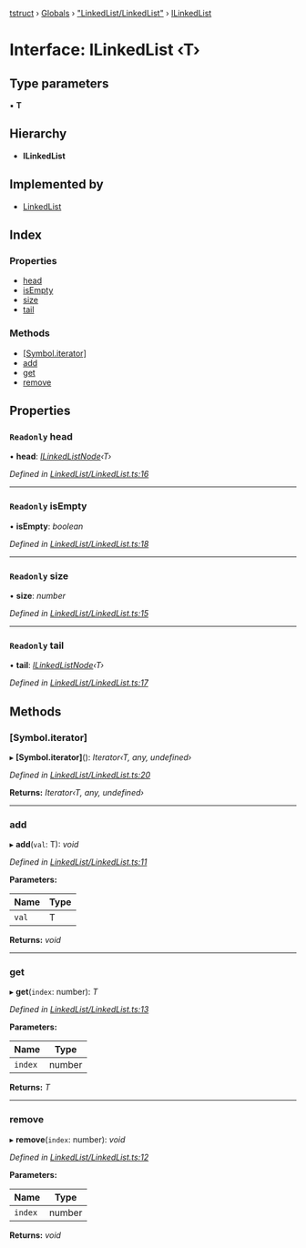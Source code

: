 [tstruct](../README.md) › [Globals](../globals.md) › ["LinkedList/LinkedList"](../modules/_linkedlist_linkedlist_.md) › [ILinkedList](_linkedlist_linkedlist_.ilinkedlist.md)

# Interface: ILinkedList ‹**T**›

## Type parameters

▪ **T**

## Hierarchy

* **ILinkedList**

## Implemented by

* [LinkedList](../classes/_linkedlist_linkedlist_.linkedlist.md)

## Index

### Properties

* [head](_linkedlist_linkedlist_.ilinkedlist.md#readonly-head)
* [isEmpty](_linkedlist_linkedlist_.ilinkedlist.md#readonly-isempty)
* [size](_linkedlist_linkedlist_.ilinkedlist.md#readonly-size)
* [tail](_linkedlist_linkedlist_.ilinkedlist.md#readonly-tail)

### Methods

* [[Symbol.iterator]](_linkedlist_linkedlist_.ilinkedlist.md#[symbol.iterator])
* [add](_linkedlist_linkedlist_.ilinkedlist.md#add)
* [get](_linkedlist_linkedlist_.ilinkedlist.md#get)
* [remove](_linkedlist_linkedlist_.ilinkedlist.md#remove)

## Properties

### `Readonly` head

• **head**: *[ILinkedListNode](../classes/_linkedlist_linkedlist_.ilinkedlistnode.md)‹T›*

*Defined in [LinkedList/LinkedList.ts:16](https://github.com/powerofsoul/tstruct/blob/722736b/src/LinkedList/LinkedList.ts#L16)*

___

### `Readonly` isEmpty

• **isEmpty**: *boolean*

*Defined in [LinkedList/LinkedList.ts:18](https://github.com/powerofsoul/tstruct/blob/722736b/src/LinkedList/LinkedList.ts#L18)*

___

### `Readonly` size

• **size**: *number*

*Defined in [LinkedList/LinkedList.ts:15](https://github.com/powerofsoul/tstruct/blob/722736b/src/LinkedList/LinkedList.ts#L15)*

___

### `Readonly` tail

• **tail**: *[ILinkedListNode](../classes/_linkedlist_linkedlist_.ilinkedlistnode.md)‹T›*

*Defined in [LinkedList/LinkedList.ts:17](https://github.com/powerofsoul/tstruct/blob/722736b/src/LinkedList/LinkedList.ts#L17)*

## Methods

###  [Symbol.iterator]

▸ **[Symbol.iterator]**(): *Iterator‹T, any, undefined›*

*Defined in [LinkedList/LinkedList.ts:20](https://github.com/powerofsoul/tstruct/blob/722736b/src/LinkedList/LinkedList.ts#L20)*

**Returns:** *Iterator‹T, any, undefined›*

___

###  add

▸ **add**(`val`: T): *void*

*Defined in [LinkedList/LinkedList.ts:11](https://github.com/powerofsoul/tstruct/blob/722736b/src/LinkedList/LinkedList.ts#L11)*

**Parameters:**

Name | Type |
------ | ------ |
`val` | T |

**Returns:** *void*

___

###  get

▸ **get**(`index`: number): *T*

*Defined in [LinkedList/LinkedList.ts:13](https://github.com/powerofsoul/tstruct/blob/722736b/src/LinkedList/LinkedList.ts#L13)*

**Parameters:**

Name | Type |
------ | ------ |
`index` | number |

**Returns:** *T*

___

###  remove

▸ **remove**(`index`: number): *void*

*Defined in [LinkedList/LinkedList.ts:12](https://github.com/powerofsoul/tstruct/blob/722736b/src/LinkedList/LinkedList.ts#L12)*

**Parameters:**

Name | Type |
------ | ------ |
`index` | number |

**Returns:** *void*
